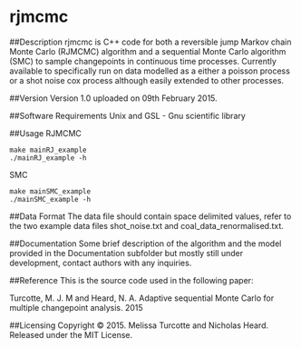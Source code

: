 # rjmcmc

##Description
rjmcmc is C++ code for both a reversible jump Markov chain Monte Carlo (RJMCMC) algorithm and a sequential Monte Carlo algorithm (SMC) to sample changepoints in continuous time processes. Currently available to specifically run on data modelled as a either a poisson process or a shot noise cox process although easily extended to other processes.

##Version
Version 1.0 uploaded on 09th February 2015.

##Software Requirements
Unix and GSL - Gnu scientific library

##Usage
RJMCMC
```
make mainRJ_example
./mainRJ_example -h
```

SMC
```
make mainSMC_example
./mainSMC_example -h
```


##Data Format
The data file should contain space delimited values, refer to the two example data files shot_noise.txt and coal_data_renormalised.txt.

##Documentation
Some brief description of the algorithm and the model provided in the Documentation subfolder but mostly still under development, contact authors with any inquiries. 

##Reference
This is the source code used in the following paper:

Turcotte, M. J. M and Heard, N. A. Adaptive sequential Monte Carlo for multiple changepoint analysis. 2015

##Licensing
Copyright &copy;  2015. Melissa Turcotte and Nicholas Heard. Released under the MIT License.

